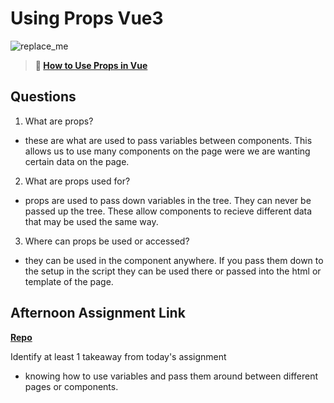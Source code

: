 # Using Props Vue3

![replace_me](https://codeworks.blob.core.windows.net/public/assets/img/illustrations/placeholder.svg)

> **📖 [How to Use Props in Vue](https://codeworksacademy.com/fs-student-guide/resources/wk6/02-Props)**

## Questions

1. What are props?
- these are what are used to pass variables between components. This allows us to use many components on the page were we are wanting certain data on the page.
2. What are props used for?
- props are used to pass down variables in the tree. They can never be passed up the tree. These allow components to recieve different data that may be used the same way.
3. Where can props be used or accessed?
- they can be used in the component anywhere. If you pass them down to the setup in the script they can be used there or passed into the html or template of the page.
## Afternoon Assignment Link

**[Repo](https://github.com/laxmeyers/giftedVue)**

Identify at least 1 takeaway from today's assignment
- knowing how to use variables and pass them around between different pages or components.